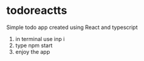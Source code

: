 # todoreactts

Simple todo app created using React and typescript
 1. in terminal use inp i
 2. type npm start
 3. enjoy the app
